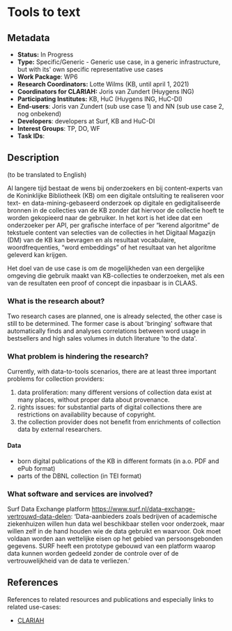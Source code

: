 # Tools to text

## Metadata

* **Status:**  In Progress
* **Type:** Specific/Generic - Generic use case, in a generic infrastructure, but with its' own specific representative use cases
* **Work Package**: WP6
* **Research Coordinators:**  Lotte Wilms (KB, until april 1, 2021)
* **Coordinators for CLARIAH:**  Joris van Zundert (Huygens ING)
* **Participating Institutes:** KB, HuC (Huygens ING, HuC-DI)
* **End-users**: Joris van Zundert (sub use case 1) and NN (sub use case 2, nog onbekend)
* **Developers**: developers at Surf, KB and HuC-DI
* **Interest Groups**: TP, DO, WF
* **Task IDs**: 

## Description
(to be translated to English)

Al langere tijd bestaat de wens bij onderzoekers en bij content-experts van de Koninklijke Bibliotheek (KB) om een digitale ontsluiting te realiseren voor text- en data-mining-gebaseerd onderzoek op digitale en gedigitaliseerde bronnen in de collecties van de KB zonder dat hiervoor de collectie hoeft te worden gekopieerd naar de gebruiker. In het kort is het idee dat een onderzoeker per API, per grafische interface of per “kerend algoritme” de tekstuele content van selecties van de collecties in het Digitaal Magazijn (DM) van de KB kan bevragen en als resultaat vocabulaire, woordfrequenties, “word embeddings” of het resultaat van het algoritme geleverd kan krijgen. 

Het doel van de use case is om de mogelijkheden van een dergelijke omgeving die gebruik maakt van KB-collecties te onderzoeken, met als een van de resultaten een proof of concept die inpasbaar is in CLAAS.

### What is the research about?

Two research cases are planned, one is already selected, the other case is still to be determined. The former case is about 'bringing' software that automatically finds and analyses correlations between word usage in bestsellers and high sales volumes in dutch literature 'to the data'.

### What problem is hindering the research?

Currently, with data-to-tools scenarios, there are at least three important problems for collection providers:

1. data proliferation: many different versions of collection data exist at many places, without proper data about provenance.
2. rights issues: for substantial parts of digital collections there are restrictions on availability because of copyright.
3. the collection provider does not benefit from enrichments of collection data by external researchers.

#### Data

- born digital publications of the KB in different formats (in a.o. PDF and ePub format)
- parts of the DBNL collection (in TEI format)

### What software and services are involved?

Surf Data Exchange platform
https://www.surf.nl/data-exchange-vertrouwd-data-delen: 
‘Data-aanbieders zoals bedrijven of academische ziekenhuizen willen hun data wel beschikbaar stellen voor onderzoek, maar willen zelf in de hand houden wie de data gebruikt en waarvoor. Ook moet voldaan worden aan wettelijke eisen op het gebied van persoonsgebonden gegevens. SURF heeft een prototype gebouwd van een platform waarop data kunnen worden gedeeld zonder de controle over of de vertrouwelijkheid van de data te verliezen.’

## References

References to related resources and publications and especially links to related use-cases:

* [CLARIAH](https://clariah.nl)

